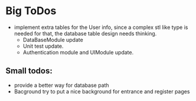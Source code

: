 # Big ToDos
* implement extra tables for the User info, since a complex stl like type is needed for that, the database table design needs thinking.
    * DataBaseModule update
    * Unit test update.
    * Authentication module and UIModule update.

## Small todos:
* provide a better way for database path
* Bacground try to put a nice background for entrance and register pages

